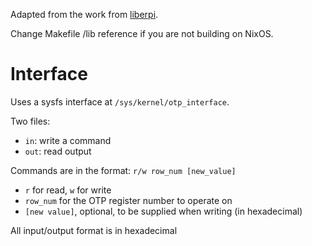 Adapted from the work from [liberpi](https://github.com/librerpi/lk).

Change Makefile /lib reference if you are not building on NixOS. 

# Interface
Uses a sysfs interface at `/sys/kernel/otp_interface`.

Two files:
- `in`: write a command
- `out`: read output

Commands are in the format: `r/w row_num [new_value]`
- `r` for read, `w` for write
- `row_num` for the OTP register number to operate on
- `[new value]`, optional, to be supplied when writing (in hexadecimal)

All input/output format is in hexadecimal
